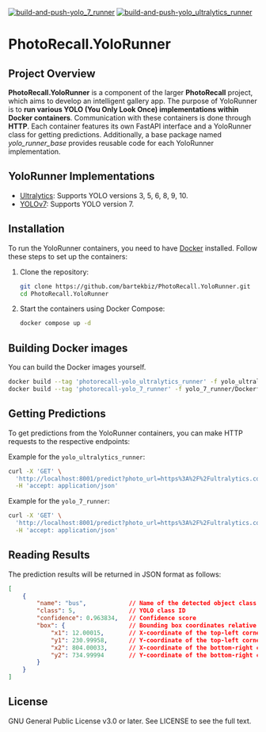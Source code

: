 [![build-and-push-yolo_7_runner](https://github.com/bartekbiz/PhotoRecall.YoloRunner/actions/workflows/build-and-push-yolo_7_runner.yml/badge.svg?branch=main)](https://github.com/bartekbiz/PhotoRecall.YoloRunner/actions/workflows/build-and-push-yolo_7_runner.yml)
[![build-and-push-yolo_ultralytics_runner](https://github.com/bartekbiz/PhotoRecall.YoloRunner/actions/workflows/build-and-push-yolo_ultralytics_runner.yml/badge.svg)](https://github.com/bartekbiz/PhotoRecall.YoloRunner/actions/workflows/build-and-push-yolo_ultralytics_runner.yml)
# PhotoRecall.YoloRunner

## Project Overview
**PhotoRecall.YoloRunner** is a component of the larger **PhotoRecall** project, which aims to develop an intelligent gallery app. The purpose of YoloRunner is to **run various YOLO (You Only Look Once) implementations within Docker containers**. Communication with these containers is done through **HTTP**. Each container features its own FastAPI interface and a YoloRunner class for getting predictions. Additionally, a base package named _yolo_runner_base_ provides reusable code for each YoloRunner implementation.

## YoloRunner Implementations
- [Ultralytics](https://docs.ultralytics.com/): Supports YOLO versions 3, 5, 6, 8, 9, 10.
- [YOLOv7](https://github.com/WongKinYiu/yolov7): Supports YOLO version 7.

## Installation
To run the YoloRunner containers, you need to have [Docker](https://www.docker.com/get-started/) installed. Follow these steps to set up the containers:

1. Clone the repository:
    ```sh
    git clone https://github.com/bartekbiz/PhotoRecall.YoloRunner.git
    cd PhotoRecall.YoloRunner
    ```

2. Start the containers using Docker Compose:
    ```sh
    docker compose up -d
    ```

## Building Docker images
You can build the Docker images yourself.
```sh
docker build --tag 'photorecall-yolo_ultralytics_runner' -f yolo_ultralytics_runner/Dockerfile .
docker build --tag 'photorecall-yolo_7_runner' -f yolo_7_runner/Dockerfile .
```

## Getting Predictions
To get predictions from the YoloRunner containers, you can make HTTP requests to the respective endpoints:

Example for the `yolo_ultralytics_runner`:
```sh
curl -X 'GET' \
  'http://localhost:8001/predict?photo_url=https%3A%2F%2Fultralytics.com%2Fimages%2Fbus.jpg&model_name=yolov10n.pt' \
  -H 'accept: application/json'
```

Example for the `yolo_7_runner`:
```sh
curl -X 'GET' \
  'http://localhost:8001/predict?photo_url=https%3A%2F%2Fultralytics.com%2Fimages%2Fbus.jpg&model_name=yolov7.pt' \
  -H 'accept: application/json'
```

## Reading Results
The prediction results will be returned in JSON format as follows:
```json
[
    {
        "name": "bus",            // Name of the detected object class
        "class": 5,               // YOLO class ID
        "confidence": 0.963834,   // Confidence score
        "box": {                  // Bounding box coordinates relative to the top-left corner of the image
            "x1": 12.00015,       // X-coordinate of the top-left corner
            "y1": 230.99958,      // Y-coordinate of the top-left corner
            "x2": 804.00033,      // X-coordinate of the bottom-right corner
            "y2": 734.99994       // Y-coordinate of the bottom-right corner
        }
    }
]
```

## License
GNU General Public License v3.0 or later.
See LICENSE to see the full text.
